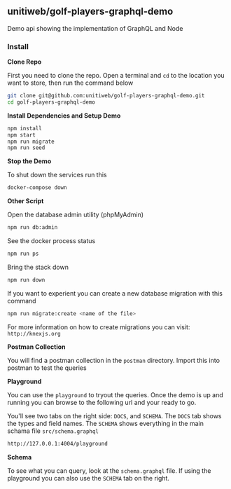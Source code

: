 ## unitiweb/golf-players-graphql-demo
Demo api showing the implementation of GraphQL and Node

### Install

**Clone Repo**

First you need to clone the repo. Open a terminal and `cd` to the location you want to store, then run the command below

```bash
git clone git@github.com:unitiweb/golf-players-graphql-demo.git
cd golf-players-graphql-demo
```

**Install Dependencies and Setup Demo**

```bash
npm install
npm start
npm run migrate
npm run seed
```

**Stop the Demo**

To shut down the services run this

```bash
docker-compose down
```

**Other Script**

Open the database admin utility (phpMyAdmin)

```bash
npm run db:admin
```

See the docker process status

```bash
npm run ps
```

Bring the stack down

```bash
npm run down
```

If you want to experient you can create a new database migration with this command

```bash
npm run migrate:create <name of the file>
```

For more information on how to create migrations you can visit: `http://knexjs.org`

**Postman Collection**

You will find a postman collection in the `postman` directory. Import this into postman to test the queries

**Playground**

You can use the `playground` to tryout the queries. Once the demo is up and running you can browse to the following 
url and your ready to go.

You'll see two tabs on the right side: `DOCS`, and `SCHEMA`. The `DOCS` tab shows the types and field names. The `SCHEMA` 
shows everything in the main schama file `src/schema.graphql`

```bash
http://127.0.0.1:4004/playground
```

**Schema**

To see what you can query, look at the `schema.graphql` file. If using the playground you can also use the `SCHEMA` 
tab on the right.
